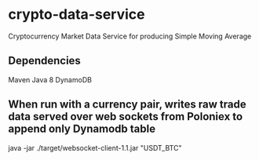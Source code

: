 # crypto-data-service
Cryptocurrency Market Data Service for producing Simple Moving Average

## Dependencies

Maven
Java 8
DynamoDB

## When run with a currency pair, writes raw trade data served over web sockets from Poloniex to append only Dynamodb table

java -jar ./target/websocket-client-1.1.jar "USDT_BTC"
